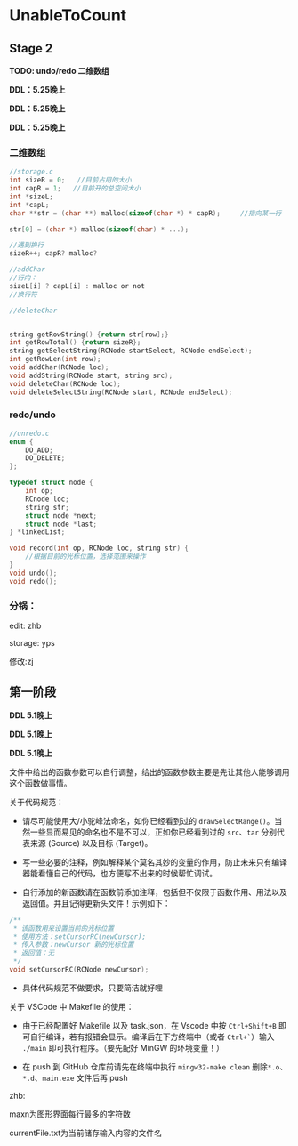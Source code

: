 # UnableToCount


## Stage 2

**TODO: undo/redo 二维数组**

**DDL：5.25晚上**

**DDL：5.25晚上**

**DDL：5.25晚上**

### 二维数组

```c
//storage.c
int sizeR = 0;   //目前占用的大小
int capR = 1;   //目前开的总空间大小
int *sizeL;
int *capL;
char **str = (char **) malloc(sizeof(char *) * capR);     //指向某一行

str[0] = (char *) malloc(sizeof(char) * ...);

//遇到换行
sizeR++; capR? malloc?

//addChar
//行内：
sizeL[i] ? capL[i] : malloc or not
//换行符

//deleteChar 


string getRowString() {return str[row];}
int getRowTotal() {return sizeR};
string getSelectString(RCNode startSelect, RCNode endSelect);
int getRowLen(int row);
void addChar(RCNode loc);
void addString(RCNode start, string src);
void deleteChar(RCNode loc);
void deleteSelectString(RCNode start, RCNode endSelect);


```

### redo/undo
```c
//unredo.c
enum {
    DO_ADD;
    DO_DELETE;
};

typedef struct node {
    int op;
    RCnode loc;
    string str;
    struct node *next;
    struct node *last;
} *linkedList;

void record(int op, RCNode loc, string str) {
    //根据目前的光标位置，选择范围来操作
}
void undo();
void redo();
```

### 分锅：
edit: zhb

storage: yps

修改:zj


## 第一阶段

**DDL 5.1晚上**

**DDL 5.1晚上**

**DDL 5.1晚上**

文件中给出的函数参数可以自行调整，给出的函数参数主要是先让其他人能够调用这个函数做事情。

关于代码规范：

 - 请尽可能使用大/小驼峰法命名，如你已经看到过的 `drawSelectRange()`。当然一些显而易见的命名也不是不可以，正如你已经看到过的 `src`、`tar` 分别代表来源 (Source) 以及目标 (Target)。
 
 - 写一些必要的注释，例如解释某个莫名其妙的变量的作用，防止未来只有编译器能看懂自己的代码，也方便写不出来的时候帮忙调试。

 - 自行添加的新函数请在函数前添加注释，包括但不仅限于函数作用、用法以及返回值。并且记得更新头文件！示例如下：
 ```c
 /**
  * 该函数用来设置当前的光标位置
  * 使用方法：setCursorRC(newCursor);
  * 传入参数：newCursor 新的光标位置
  * 返回值：无
  */
 void setCursorRC(RCNode newCursor); 
 ```

 - 具体代码规范不做要求，只要简洁就好哩

关于 VSCode 中 Makefile 的使用：

 - 由于已经配置好 Makefile 以及 task.json，在 Vscode 中按 `Ctrl+Shift+B` 即可自行编译，若有报错会显示。编译后在下方终端中（或者 `` Ctrl+` ``）输入 `./main` 即可执行程序。（要先配好 MinGW 的环境变量！）

 - 在 push 到 GitHub 仓库前请先在终端中执行 `mingw32-make clean` 删除`*.o`、`*.d`、`main.exe` 文件后再 push



zhb:

maxn为图形界面每行最多的字符数

currentFile.txt为当前储存输入内容的文件名

